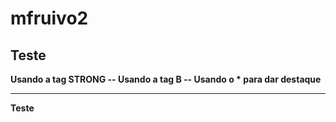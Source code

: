 # mfruivo2

<h2>Teste</h2>

<strong>Usando a tag STRONG</srtong> -- <b>Usando a tag B</b> -- **Usando o * para dar destaque**
<hr>
Teste
